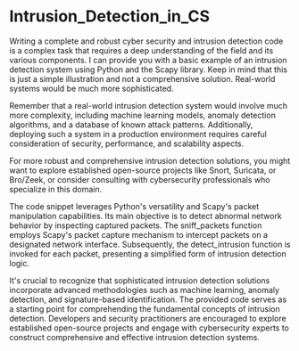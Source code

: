 # Intrusion_Detection_in_CS

Writing a complete and robust cyber security and intrusion detection code is a complex task that requires a deep understanding of the field and its various components. I can provide you with a basic example of an intrusion detection system using Python and the Scapy library. Keep in mind that this is just a simple illustration and not a comprehensive solution. Real-world systems would be much more sophisticated.

Remember that a real-world intrusion detection system would involve much more complexity, including machine learning models, anomaly detection algorithms, and a database of known attack patterns. Additionally, deploying such a system in a production environment requires careful consideration of security, performance, and scalability aspects.

For more robust and comprehensive intrusion detection solutions, you might want to explore established open-source projects like Snort, Suricata, or Bro/Zeek, or consider consulting with cybersecurity professionals who specialize in this domain.

The code snippet leverages Python's versatility and Scapy's packet manipulation capabilities. Its main objective is to detect abnormal network behavior by inspecting captured packets. The sniff_packets function employs Scapy's packet capture mechanism to intercept packets on a designated network interface. Subsequently, the detect_intrusion function is invoked for each packet, presenting a simplified form of intrusion detection logic.

It's crucial to recognize that sophisticated intrusion detection solutions incorporate advanced methodologies such as machine learning, anomaly detection, and signature-based identification. The provided code serves as a starting point for comprehending the fundamental concepts of intrusion detection. Developers and security practitioners are encouraged to explore established open-source projects and engage with cybersecurity experts to construct comprehensive and effective intrusion detection systems.
